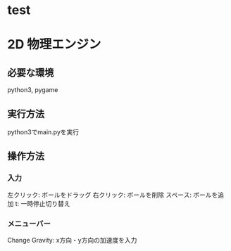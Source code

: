# test
# 2D 物理エンジン
## 必要な環境
python3, pygame

## 実行方法
python3でmain.pyを実行

## 操作方法
### 入力
左クリック: ボールをドラッグ
右クリック: ボールを削除
スペース: ボールを追加
t: 一時停止切り替え

### メニューバー
Change Gravity: x方向・y方向の加速度を入力
